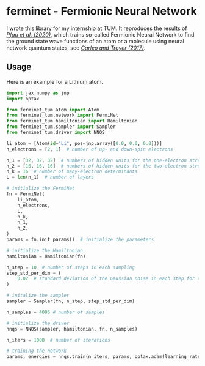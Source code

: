 # ferminet - Fermionic Neural Network
I wrote this library for my internship at TUM. It reproduces the results of [_Pfau et al. (2020)_](https://link.aps.org/doi/10.1103/PhysRevResearch.2.033429 "Ab initio solution of the many-electron Schrödinger equation with deep neural networks"), which trains so-called Fermionic Neural Network to find the ground state wave functions of an atom or a molecule using neural network quantum states, see [_Carleo and Troyer (2017)_](https://dx.doi.org/10.1126/science.aag2302 "Solving the quantum many-body problem with artificial neural networks").

## Usage
Here is an example for a Lithium atom.
```python
import jax.numpy as jnp
import optax

from ferminet_tum.atom import Atom
from ferminet_tum.network import FermiNet
from ferminet_tum.hamiltonian import Hamiltonian
from ferminet_tum.sampler import Sampler
from ferminet_tum.driver import NNQS

li_atom = [Atom(id="Li", pos=jnp.array([0.0, 0.0, 0.0]))]
n_electrons = [2, 1]  # number of up- and down-spin electrons

n_1 = [32, 32, 32]  # numbers of hidden units for the one-electron stream
n_2 = [16, 16, 16]  # numbers of hidden units for the two-electron stream
n_k = 16  # number of many-electron determinants
L = len(n_1)  # number of layers

# initialize the FermiNet
fn = FermiNet(
    li_atom,
    n_electrons,
    L,
    n_k,
    n_1,
    n_2,
)
params = fn.init_params()  # initialize the parameters

# initialize the Hamiltonian
hamiltonian = Hamiltonian(fn)

n_step = 10  # number of steps in each sampling
step_std_per_dim = (
    0.02  # standard deviation of the Gaussian noise in each step for each dimension
)

# initalize the sampler
sampler = Sampler(fn, n_step, step_std_per_dim)

n_samples = 4096 # number of samples

# initialize the driver
nnqs = NNQS(sampler, hamiltonian, fn, n_samples)

n_iters = 1000  # number of iterations

# training the network
params, energies = nnqs.train(n_iters, params, optax.adam(learning_rate=1e-3), -7.47798)
```